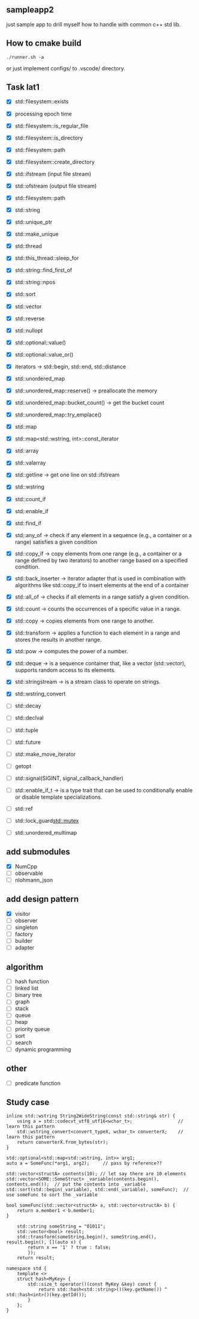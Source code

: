 ## sampleapp2
just sample app to drill myself how to handle with common c++ std lib.  

## How to cmake build

```
./runner.sh -a
```
or just implement configs/ to .vscode/ directory.

## Task lat1
- [x] std::filesystem::exists
- [x] processing epoch time
- [x] std::filesystem::is_regular_file
- [x] std::filesystem::is_directory
- [x] std::filesystem::path
- [x] std::filesystem::create_directory
- [x] std::ifstream (input file stream)
- [x] std::ofstream (output file stream)
- [x] std::filesystem::path
- [x] std::string
- [x] std::unique_ptr<T>
- [x] std::make_unique<T> 
- [x] std::thread
- [x] std::this_thread::sleep_for
- [x] std::string::find_first_of
- [x] std::string::npos
- [x] std::sort
- [x] std::vector<T>
- [x] std::reverse
- [x] std::nullopt
- [x] std::optional<T>::value()
- [x] std::optional<T>::value_or()
- [x] iterators -> std::begin, std::end, std::distance
- [x] std::unordered_map<T>
- [x] std::unordered_map<T>::reserve() -> preallocate the memory
- [x] std::unordered_map<T>::bucket_count() -> get the bucket count
- [x] std::unordered_map<T>::try_emplace()
- [x] std::map<T>
- [x] std::map<std::wstring, int>::const_iterator 
- [x] std::array<T>
- [x] std::valarray<T>
- [x] std::getline -> get one line on std::ifstream
- [x] std::wstring
- [x] std::count_if
- [x] std::enable_if
- [x] std::find_if
- [x] std::any_of -> check if any element in a sequence (e.g., a container or a range) satisfies a given condition
- [x] std::copy_if ->  copy elements from one range (e.g., a container or a range defined by two iterators) to another range based on a specified condition.
- [x] std::back_inserter -> iterator adapter that is used in combination with algorithms like std::copy_if to insert elements at the end of a container
- [x] std::all_of -> checks if all elements in a range satisfy a given condition.
- [x] std::count -> counts the occurrences of a specific value in a range.
- [x] std::copy -> copies elements from one range to another.
- [x] std::transform ->  applies a function to each element in a range and stores the results in another range.
- [x] std::pow -> computes the power of a number.
- [x] std::deque<T> -> is a sequence container that, like a vector (std::vector), supports random access to its elements.
- [x] std::stringstream -> is a stream class to operate on strings.
- [x] std::wstring_convert<T>

- [ ] std::decay
- [ ] std::declval
- [ ] std::tuple
- [ ] std::future
- [ ] std::make_move_iterator
- [ ] getopt
- [ ] std::signal(SIGINT, signal_callback_handler)

- [ ] std::enable_if_t<T> -> is a type trait that can be used to conditionally enable or disable template specializations.
- [ ] std::ref<T>
- [ ] std::lock_guard<std::mutex>
- [ ] std::unordered_multimap<T>

## add submodules
- [x] NumCpp
- [ ] observable
- [ ] nlohmann_json

## add design pattern
- [x] visitor
- [ ] observer
- [ ] singleton
- [ ] factory
- [ ] builder
- [ ] adapter

## algorithm
- [ ] hash function
- [ ] linked list
- [ ] binary tree
- [ ] graph
- [ ] stack
- [ ] queue
- [ ] heap
- [ ] priority queue
- [ ] sort
- [ ] search
- [ ] dynamic programming

## other
- [ ] predicate function

## Study case
```1.
inline std::wstring String2WideString(const std::string& str) {
    using a = std::codecvt_utf8_utf16<wchar_t>;                 // learn this pattern
    std::wstring_convert<convert_typeX, wchar_t> converterX;    // learn this pattern
    return converterX.from_bytes(str);
}
```

```2.
std::optional<std::map<std::wstring, int>> arg1;
auto a = SomeFunc(*arg1, arg2);     // pass by reference?? 
```

```3. 
std::vector<structA> contents(10); // let say there are 10 elements
std::vector<SOME::SomeStruct> _variable(contents.begin(), contents.end());  // put the contents into _variable
std::sort(std::begin(_variable), std::end(_variable), someFunc);  // use someFunc to sort the _variable

bool someFunc(std::vector<structA> a, std::vector<structA> b) {
    return a.member1 < b.member1;
}
```

```4. iterate and change the value
    std::string someString = "01011";
    std::vector<bool> result;
    std::transform(someString.begin(), someString.end(), result.begin(), [](auto x) {
        return x == '1' ? true : false;
        });
    return result;
```

```5. 
namespace std {
    template <>
    struct hash<MyKey> {
        std::size_t operator()(const MyKey &key) const {
            return std::hash<std::string>()(key.getName()) ^ std::hash<int>()(key.getId());
        }
    };
}
```
